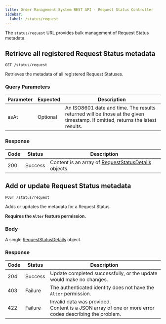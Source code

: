 ```yaml
---
title: Order Management System REST API - Request Status Controller
sidebar:
  label: /status/request
---
```


The `status/request` URL provides bulk management of Request Status metadata.

## Retrieve all registered Request Status metadata

`GET /status/request`

Retrieves the metadata of all registered Request Statuses.

### Query Parameters

| Parameter | Expected | Description |
|-----------|----------|-------------|
| asAt      | Optional | An ISO8601 date and time. The results returned will be those at the given timestamp. If omitted, returns the latest results. |

### Response

| Code | Status  | Description |
|------|---------|-------------|
| 200  | Success | Content is an array of [RequestStatusDetails](../../proto/oms2/#requeststatusdetails) objects. |

## Add or update Request Status metadata

`POST /status/request`

Adds or updates the metadata for a Request Status.

**Requires the `Alter` feature permission.**

### Body

A single [RequestStatusDetails](../../proto/oms2/#requeststatusdetails) object.

### Response

| Code | Status  | Description |
|------|---------|-------------|
| 204  | Success | Update completed successfully, or the update would make no changes. |
| 403  | Failure | The authenticated identity does not have the `Alter` permission. |
| 422  | Failure | Invalid data was provided.<br>Content is a JSON array of one or more error codes describing the problem. |
